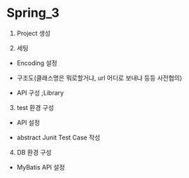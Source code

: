 # Spring_3
 
1. Project 생성 

2. 세팅

- Encoding 설정

- 구조도(클래스명은 뭐로할거냐, url 어디로 보내냐 등등 사전협의)

- API 구성  ;Library

 

3. test 환경 구성

- API 설정

- abstract Junit Test Case 작성



4. DB 환경 구성

- MyBatis API 설정